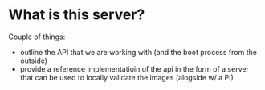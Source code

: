 # What is this server?
Couple of things:
 * outline the API that we are working with (and the boot process from the outside)
 * provide a reference implementatioin of the api in the form of a server that can be used to locally validate the images (alogside w/ a PI)
